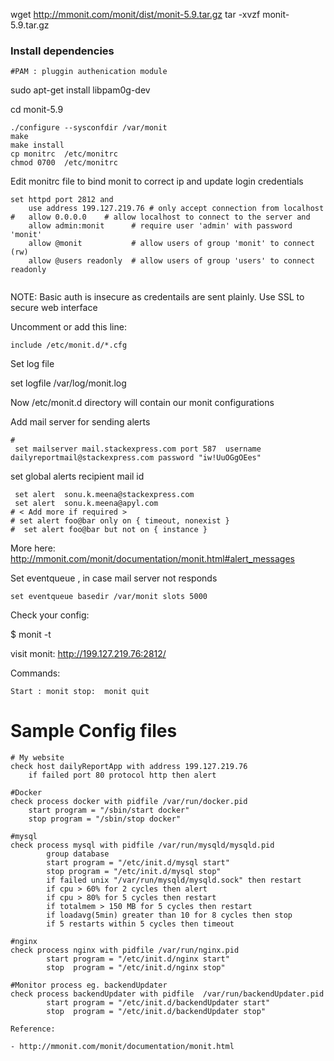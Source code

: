 wget  http://mmonit.com/monit/dist/monit-5.9.tar.gz
tar -xvzf monit-5.9.tar.gz

### Install dependencies
	#PAM : pluggin authenication module
   sudo apt-get install libpam0g-dev

cd monit-5.9

```
./configure --sysconfdir /var/monit
make
make install
cp monitrc  /etc/monitrc
chmod 0700  /etc/monitrc
```

Edit monitrc file to bind monit to correct ip and update login credentials

```
set httpd port 2812 and
    use address 199.127.219.76 # only accept connection from localhost
#   allow 0.0.0.0    # allow localhost to connect to the server and
    allow admin:monit      # require user 'admin' with password 'monit'
    allow @monit           # allow users of group 'monit' to connect (rw)
    allow @users readonly  # allow users of group 'users' to connect readonly
	
```

NOTE: Basic auth is insecure as credentails are sent plainly. Use SSL to secure web interface

Uncomment or add this line:

```
include /etc/monit.d/*.cfg
```
Set log file

set logfile /var/log/monit.log


Now /etc/monit.d  directory will contain our monit configurations

Add mail server for sending alerts

```
#
 set mailserver mail.stackexpress.com port 587  username dailyreportmail@stackexpress.com password "iw!UuOGgOEes" 
```

set global alerts recipient mail id
```
 set alert  sonu.k.meena@stackexpress.com
 set alert  sonu.k.meena@apyl.com
# < Add more if required >
# set alert foo@bar only on { timeout, nonexist }
#  set alert foo@bar but not on { instance }

```
More here: http://mmonit.com/monit/documentation/monit.html#alert_messages

Set eventqueue , in case mail server not responds

```
set eventqueue basedir /var/monit slots 5000

```


Check your config:

$ monit -t

visit monit:  http://199.127.219.76:2812/


Commands:

`
Start : monit
stop:  monit quit
`

Sample Config files
===============


```
# My website
check host dailyReportApp with address 199.127.219.76
	if failed port 80 protocol http then alert

#Docker
check process docker with pidfile /var/run/docker.pid
	start program = "/sbin/start docker"
	stop program = "/sbin/stop docker"

#mysql
check process mysql with pidfile /var/run/mysqld/mysqld.pid
        group database
        start program = "/etc/init.d/mysql start"
        stop program = "/etc/init.d/mysql stop"
        if failed unix "/var/run/mysqld/mysqld.sock" then restart
        if cpu > 60% for 2 cycles then alert
        if cpu > 80% for 5 cycles then restart
        if totalmem > 150 MB for 5 cycles then restart
        if loadavg(5min) greater than 10 for 8 cycles then stop
        if 5 restarts within 5 cycles then timeout

#nginx
check process nginx with pidfile /var/run/nginx.pid
        start program = "/etc/init.d/nginx start"
        stop  program = "/etc/init.d/nginx stop"

#Monitor process eg. backendUpdater
check process backendUpdater with pidfile  /var/run/backendUpdater.pid
        start program = "/etc/init.d/backendUpdater start"
        stop  program = "/etc/init.d/backendUpdater stop"

Reference: 

- http://mmonit.com/monit/documentation/monit.html

